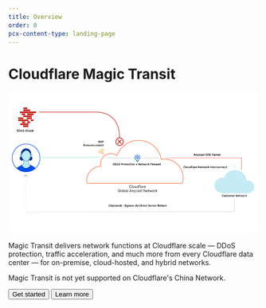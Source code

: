 ```yaml
---
title: Overview
order: 0
pcx-content-type: landing-page
---
```


# Cloudflare Magic Transit

![Magic Transit deployment diagram](./static/egress-diagram.png)

Magic Transit delivers network functions at Cloudflare scale — DDoS protection, traffic acceleration, and much more from every Cloudflare data center — for on-premise, cloud-hosted, and hybrid networks.

<Aside type="note" header="Note">

Magic Transit is not yet supported on Cloudflare's China Network.

</Aside>

<ButtonGroup>
  <Button type="primary" href="/get-started">
    Get started
  </Button>
  <Button type="secondary" href="/about">
    Learn more
  </Button>
</ButtonGroup>
